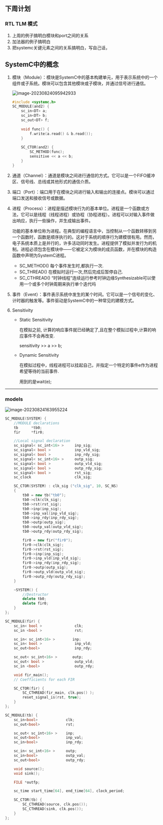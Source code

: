 ## 下周计划

### RTL TLM 模式

1. 上周的例子搞明白模块和port之间的关系
2. 加法器的例子搞明白
3. 把systemc关键元素之间的关系搞明白，写自己话，

## SystemC中的概念

1. 模块（Module）：模块是SystemC中的基本构建单元，用于表示系统中的一个组件或子系统。模块可以包含其他模块或子模块，并通过信号进行通信。

   ![image-20230824095942933](images/image-20230824095942933.png)

   ```c++
   #include <systemc.h>
   SC_MODULE(and2) {
       sc_in<DT> a;
       sc_in<DT> b;
       sc_out<DT> f;
       
       void func() {
           f.write(a.read() & b.read());
       }
       
       SC_CTOR(and2) {
           SC_METHOD(func);
           sensitive << a << b;
       }
   }
   ```

2. 通道（Channel）：通道是模块之间进行通信的方式。它可以是一个FIFO缓冲区、信号线、总线或其他形式的通信介质。

3. 端口（Port）：端口用于在模块之间进行输入和输出的连接点。模块可以通过端口发送和接收信号或数据。

4. 进程（Process）：进程是描述模块行为的基本单位。进程是一个函数或方法，它可以是线程（线程进程）或协程（协程进程）。进程可以对输入事件做出响应，执行一些操作，并生成输出事件。

   功能的基本单位称为进程。在典型的编程语言中，当控制从一个函数转移到另一个函数时，函数是顺序执行的。这对于系统的顺序行为建模很有用。然而，电子系统本质上是并行的，许多活动同时发生。进程提供了模拟并发行为的机制。进程必须包含在模块中——它被定义为模块的成员函数，并在模块的构造函数中声明为SystemC进程。

   - SC_METHOD() 每个事件发生时,都执行一次.
   - SC_THREAD() 在模拟时运行一次,然后完成后暂停自己.
   - SC_CTHREAD() “时钟线程”连续运行参考时钟边缘Synthesizable可以使用一个或多个时钟周期来执行单个迭代吗

5. 事件（Event）：事件表示系统中发生的某个时间。它可以是一个信号的变化、计时器的触发等。事件驱动是SystemC中的一种常见的建模方式。

6. Sensitivity

   - Static Sensitivity

     在模拟之前, 计算的响应事件就已经确定了,且在整个模拟过程中,计算的响应事件不会再改变.

     sensitivity >> a >> b;

   - Dynamic Sensitivity

     在模拟过程中，线程进程可以挂起自己，并指定一个特定的事件e作为进程希望等待的当前事件.

     用到的是wait(e);

---

### models

![image-20230824163955224](images/image-20230824163955224.png)

```c++
SC_MODULE(SYSTEM) {
    //MODULE declarations
    tb      *tb0;
    fir     *fir0;

    //Local signal declaration
    sc_signal< sc_int<16> >     inp_sig;
    sc_signal< bool >           inp_vld_sig;
    sc_signal< bool >           inp_rdy_sig;
    sc_signal< sc_int<16> >     outp_sig;
    sc_signal< bool >           outp_vld_sig;
    sc_signal< bool >           outp_rdy_sig;
    sc_signal< bool >           rst_sig;
    sc_clock                    clk_sig;

    SC_CTOR(SYSTEM) : clk_sig ("clk_sig", 10, SC_NS)
    {
        tb0 = new tb("tb0");
        tb0->clk(clk_sig);
        tb0->rst(rst_sig);
        tb0->inp(inp_sig);
        tb0->inp_val(inp_vld_sig);
        tb0->inp_rdy(inp_rdy_sig);
        tb0->outp(outp_sig);
        tb0->outp_val(outp_vld_sig);
        tb0->outp_rdy(outp_rdy_sig);

        fir0 = new fir("fir0");
        fir0->clk(clk_sig);
        fir0->rst(rst_sig);
        fir0->inp(inp_sig);
        fir0->inp_vld(inp_vld_sig);
        fir0->inp_rdy(inp_rdy_sig);
        fir0->outp(outp_sig);
        fir0->outp_vld(outp_vld_sig);
        fir0->outp_rdy(outp_rdy_sig);
    }

    ~SYSTEM() {
        //Destructor
        delete tb0;
        delete fir0;
    }
};
```

```c++
SC_MODULE(fir) {
    sc_in< bool >               clk;
    sc_in <bool >               rst;

    sc_in< sc_int<16> >        inp;
    sc_in< bool >               inp_vld;
    sc_out<bool>                inp_rdy;

    sc_out< sc_int<16> >       outp;
    sc_out< bool >              outp_vld;
    sc_in <bool>                outp_rdy;

    void fir_main();
    // Coefficients for each FIR

    SC_CTOR(fir) {
        SC_CTHREAD(fir_main, clk.pos() );
        reset_signal_is(rst, true);
    }
};
```

```c++
SC_MODULE(tb) {
    sc_in<bool>             clk;
    sc_out<bool>            rst;

    sc_out< sc_int<16> >    inp;
    sc_out<bool>            inp_val;
    sc_in<bool>             inp_rdy;

    sc_in< sc_int<16> >     outp;
    sc_in<bool>             outp_val;
    sc_out<bool>            outp_rdy;

    void source();
    void sink();

    FILE *outfp;

    sc_time start_time[64], end_time[64], clock_period;

    SC_CTOR(tb) {
        SC_CTHREAD(source, clk.pos());
        SC_CTHREAD(sink, clk.pos());
    }
};
```

